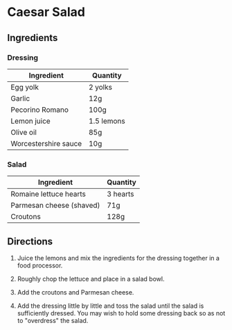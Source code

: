 # Caesar Salad

## Ingredients

### Dressing

| Ingredient | Quantity |
| --- | --- |
| Egg yolk | 2 yolks |
| Garlic | 12g |
| Pecorino Romano | 100g |
| Lemon juice | 1.5 lemons |
| Olive oil | 85g |
| Worcestershire sauce | 10g |

### Salad

| Ingredient | Quantity |
| --- | --- |
| Romaine lettuce hearts | 3 hearts |
| Parmesan cheese (shaved) | 71g |
| Croutons | 128g |


## Directions

1. Juice the lemons and mix the ingredients for the dressing together in a food
   processor.

2. Roughly chop the lettuce and place in a salad bowl.

3. Add the croutons and Parmesan cheese.

4. Add the dressing little by little and toss the salad until the salad is
   sufficiently dressed. You may wish to hold some dressing back so as not to
   "overdress" the salad.

